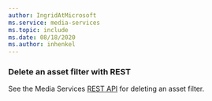```yaml
---
author: IngridAtMicrosoft
ms.service: media-services 
ms.topic: include
ms.date: 08/18/2020
ms.author: inhenkel
---
```


### Delete an asset filter with REST

See the Media Services [REST API](/rest/api/media/asset-filters/create-or-update) for deleting an asset filter.
